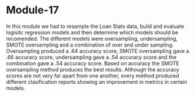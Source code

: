 # Module-17
In this module we had to resample the Loan Stats data, build and evaluate logisitc regression models and then determine which models should be recomended. The different models were oversampling, undersampling, SMOTE oversampling and a combination of over and under sampling. Oversampling produced a .64 accuracy score, SMOTE oversampling gave a .66 accuracy score, undersampling gave a .54 accuracy score and the combination gave a .54 accuracy score. Based on accuracy the SMOTE oversampling method produces the best results. Although the accuracy scores are not very far apart from one another, every method produced different clasification reports showing an improvement in metrics in certain models. 
